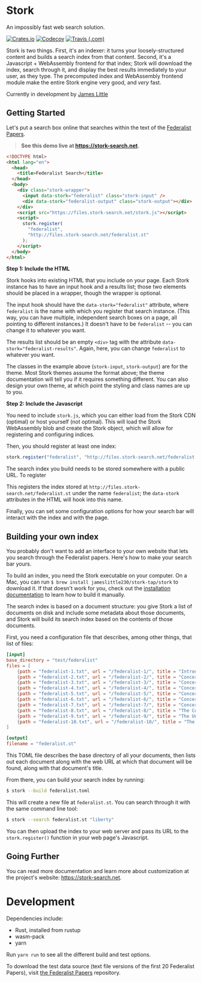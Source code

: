 # Stork

An impossibly fast web search solution.

[![Crates.io](https://img.shields.io/crates/v/stork-search)](https://crates.io/crates/stork-search)
[![Codecov](https://img.shields.io/codecov/c/gh/jameslittle230/stork)](https://codecov.io/gh/jameslittle230/stork)
[![Travis (.com)](https://img.shields.io/travis/com/jameslittle230/stork)](https://travis-ci.com/github/jameslittle230/stork)

Stork is two things. First, it's an indexer: it turns your loosely-structured content and builds a search index from that content. Second, it's a Javascript + WebAssembly frontend for that index; Stork will download the index, search through it, and display the best results immediately to your user, as they type. The precomputed index and WebAssembly frontend module make the entire Stork engine very good, and _very_ fast.

Currently in development by [James Little](https://jameslittle.me)

## Getting Started

Let's put a search box online that searches within the text of the [Federalist Papers](https://www.youtube.com/watch?v=DPgE7PNzXag).

> **See this demo live at <https://stork-search.net>.**

```html
<!DOCTYPE html>
<html lang="en">
  <head>
    <title>Federalist Search</title>
  </head>
  <body>
    <div class="stork-wrapper">
      <input data-stork="federalist" class="stork-input" />
      <div data-stork="federalist-output" class="stork-output"></div>
    </div>
    <script src="https://files.stork-search.net/stork.js"></script>
    <script>
      stork.register(
        "federalist",
        "http://files.stork-search.net/federalist.st"
      );
    </script>
  </body>
</html>
```

**Step 1: Include the HTML**

Stork hooks into existing HTML that you include on your page. Each Stork instance has to have an input hook and a results list; those two elements should be placed in a wrapper, though the wrapper is optional.

The input hook should have the `data-stork="federalist"` attribute, where `federalist` is the name with which you register that search instance. (This way, you can have multiple, independent search boxes on a page, all pointing to different instances.) It doesn't have to be `federalist` -- you can change it to whatever you want.

The results list should be an empty `<div>` tag with the attribute `data-stork="federalist-results"`. Again, here, you can change `federalist` to whatever you want.

The classes in the example above (`stork-input`, `stork-output`) are for the theme. Most Stork themes assume the format above; the theme documentation will tell you if it requires something different. You can also design your own theme, at which point the styling and class names are up to you.

**Step 2: Include the Javascript**

You need to include `stork.js`, which you can either load from the Stork CDN (optimal) or host yourself (not optimal). This will load the Stork WebAssembly blob and create the Stork object, which will allow for registering and configuring indices.

Then, you should register at least one index:

```javascript
stork.register("federalist", "http://files.stork-search.net/federalist.st");
```

The search index you build needs to be stored somewhere with a public URL. To register

This registers the index stored at `http://files.stork-search.net/federalist.st` under the name `federalist`; the `data-stork` attributes in the HTML will hook into this name.

Finally, you can set some configuration options for how your search bar will interact with the index and with the page.

## Building your own index

You probably don't want to add an interface to your own website that lets you search through the Federalist papers. Here's how to make your search bar yours.

To build an index, you need the Stork executable on your computer. On a Mac, you can run `$ brew install jameslittle230/stork-tap/stork` to download it. If that doesn't work for you, check out the [installation documentation](https://stork-search.net/docs/) to learn how to build it manually.

The search index is based on a document structure: you give Stork a list of documents on disk and include some metadata about those documents, and Stork will build its search index based on the contents of those documents.

First, you need a configuration file that describes, among other things, that list of files:

```toml
[input]
base_directory = "test/federalist"
files = [
    {path = "federalist-1.txt", url = "/federalist-1/", title = "Introduction"},
    {path = "federalist-2.txt", url = "/federalist-2/", title = "Concerning Dangers from Foreign Force and Influence"},
    {path = "federalist-3.txt", url = "/federalist-3/", title = "Concerning Dangers from Foreign Force and Influence 2"},
    {path = "federalist-4.txt", url = "/federalist-4/", title = "Concerning Dangers from Foreign Force and Influence 3"},
    {path = "federalist-5.txt", url = "/federalist-5/", title = "Concerning Dangers from Foreign Force and Influence 4"},
    {path = "federalist-6.txt", url = "/federalist-6/", title = "Concerning Dangers from Dissensions Between the States"},
    {path = "federalist-7.txt", url = "/federalist-7/", title = "Concerning Dangers from Dissensions Between the States 2"},
    {path = "federalist-8.txt", url = "/federalist-8/", title = "The Consequences of Hostilities Between the States"},
    {path = "federalist-9.txt", url = "/federalist-9/", title = "The Union as a Safeguard Against Domestic Faction and Insurrection"},
    {path = "federalist-10.txt", url = "/federalist-10/", title = "The Union as a Safeguard Against Domestic Faction and Insurrection 2"}
]

[output]
filename = "federalist.st"
```

This TOML file describes the base directory of all your documents, then lists out each document along with the web URL at which that document will be found, along with that document's title.

From there, you can build your search index by running:

```bash
$ stork --build federalist.toml
```

This will create a new file at `federalist.st`. You can search through it with the same command line tool:

```bash
$ stork --search federalist.st "liberty"
```

You can then upload the index to your web server and pass its URL to the `stork.register()` function in your web page's Javascript.

## Going Further

You can read more documentation and learn more about customization at the project's website: <https://stork-search.net>.

# Development

Dependencies include:

- Rust, installed from rustup
- wasm-pack
- yarn

Run `yarn run` to see all the different build and test options.

To download the test data source (text file versions of the first 20 Federalist Papers), visit [the Federalist Papers](https://github.com/jameslittle230/federalist) repository.

